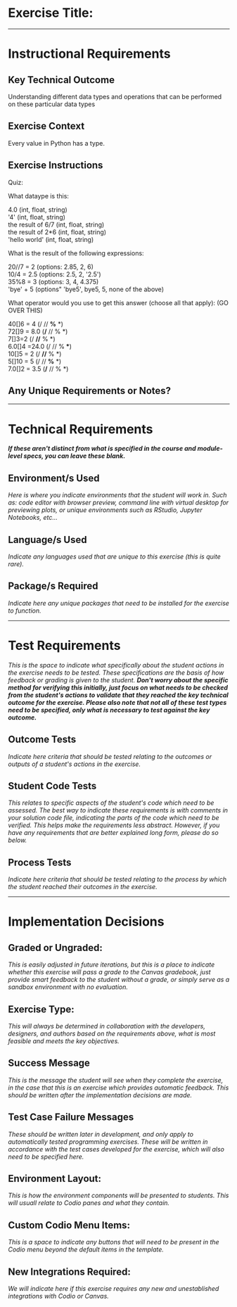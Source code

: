 # Exercise Title:
---
# Instructional Requirements
## Key Technical Outcome
Understanding different data types and operations that can be performed on these particular data types

## Exercise Context
Every value in Python has a type. 

## Exercise Instructions

Quiz:
  
What dataype is this:

4.0 (int, float, string) <br>
'4' (int, float, string) <br>
the result of 6/7 (int, float, string)<br>
the result of 2*6 (int, float, string)<br>
'hello world' (int, float, string)<br>

What is the result of the following expressions:

20//7 = 2 (options: 2.85, 2, 6)<br>
10/4 = 2.5 (options: 2.5, 2, '2.5')<br>
35%8 = 3 (options: 3, 4, 4.375)<br>
'bye' + 5 (options" 'bye5', bye5, 5, none of the above)<br>

What operator would you use to get this answer (choose all that apply): (GO OVER THIS)

40[]6 = 4 (/ // <b>%</b> *)<br>
72[]9 = 8.0  (<b>/</b> // % *)<br>
7[]3=2 (/ <b>//</b> % *)<br> 
6.0[]4 =24.0 (/ //  %<b> *</b>)<br>
10[]5 = 2 (/ <b>//</b> % *)<br>
5[]10 = 5 (/ // <b> %</b> *)<br>
7.0[]2 = 3.5 (<b>/</b> // % *)<br>



## Any Unique Requirements or Notes?

---
# Technical Requirements
<em><strong>If these aren't distinct from what is specified in the course and module-level specs, you can leave these blank.</strong></em>

## Environment/s Used
<em>Here is where you indicate environments that the student will work in. Such as: code editor with browser preview, command line with virtual desktop for previewing plots, or unique environments such as RStudio, Jupyter Notebooks, etc...</em>

## Language/s Used
<em>Indicate any languages used that are unique to this exercise (this is quite rare).</em>

## Package/s Required
<em>Indicate here any unique packages that need to be installed for the exercise to function.</em>

---
# Test Requirements
<em>This is the space to indicate what specifically about the student actions in the exercise needs to be tested. These specifications are the basis of how feedback or grading is given to the student. <strong>Don't worry about the specific method for verifying this initially, just focus on what needs to be checked from the student's actions to validate that they reached the key technical outcome for the exercise. Please also note that not all of these test types need to be specified, only what is necessary to test against the key outcome.</strong></em>

## Outcome Tests
<em>Indicate here criteria that should be tested relating to the outcomes or outputs of a student's actions in the exercise.</em>

## Student Code Tests
<em>This relates to specific aspects of the student's code which need to be assessed. The best way to indicate these requirements is with comments in your solution code file, indicating the parts of the code which need to be verified. This helps make the requirements less abstract. However, if you have any requirements that are better explained long form, please do so below.</em>

## Process Tests
<em>Indicate here criteria that should be tested relating to the process by which the student reached their outcomes in the exercise.</em>

---
#  Implementation Decisions

## Graded or Ungraded:
<em>This is easily adjusted in future iterations, but this is a place to indicate whether this exercise will pass a grade to the Canvas gradebook, just provide smart feedback to the student without a grade, or simply serve as a sandbox environment with no evaluation.</em>

## Exercise Type:
<em>This will always be determined in collaboration with the developers, designers, and authors based on the requirements above, what is most feasible and meets the key objectives.</em>

## Success Message
<em>This is the message the student will see when they complete the exercise, in the case that this is an exercise which provides automatic feedback. This should be written after the implementation decisions are made.</em>

## Test Case Failure Messages
<em>These should be written later in development, and only apply to automatically tested programming exercises. These will be written in accordance with the test cases developed for the exercise, which will also need to be specified here.</em>

## Environment Layout:
<em>This is how the environment components will be presented to students. This will usuall relate to Codio panes and what they contain.</em>

## Custom Codio Menu Items:
<em>This is a space to indicate any buttons that will need to be present in the Codio menu beyond the default items in the template.</em>

## New Integrations Required:
<em>We will indicate here if this exercise requires any new and unestablished integrations with Codio or Canvas.</em>
